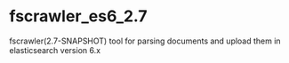 # fscrawler_es6_2.7
fscrawler(2.7-SNAPSHOT) tool for parsing documents and upload them in elasticsearch version 6.x
